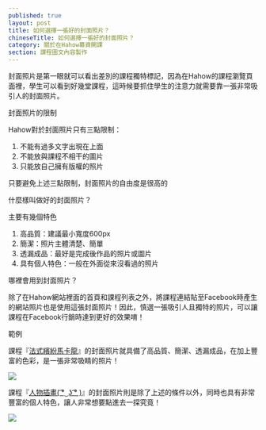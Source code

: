 ```yaml
---
published: true
layout: post
title: 如何選擇一張好的封面照片？
chineseTitle: 如何選擇一張好的封面照片？
category: 關於在Hahow募資開課
section: 課程圖文內容製作
---
```



 

封面照片是第一眼就可以看出差別的課程獨特標記，因為在Hahow的課程瀏覽頁面裡，學生可以看到好幾堂課程，這時候要抓住學生的注意力就需要靠一張非常吸引人的封面照片。

封面照片的限制

Hahow對於封面照片只有三點限制：

1.  不能有過多文字出現在上面
2.  不能放與課程不相干的圖片
3.  只能放自己擁有版權的照片

只要避免上述三點限制，封面照片的自由度是很高的

什麼樣叫做好的封面照片？

主要有幾個特色

1.  高品質：建議最小寬度600px
2.  簡潔：照片主體清楚、簡單
3.  透漏成品：最好是完成後作品的照片或圖片
4.  具有個人特色：一般在外面從來沒看過的照片

哪裡會用到封面照片？

除了在Hahow網站裡面的首頁和課程列表之外，將課程連結貼至Facebook時產生的網站照片也是使用這張封面照片！因此，慎選一張吸引人且獨特的照片，可以讓課程在Facebook行銷時達到更好的效果唷！

範例

課程『[法式繽紛馬卡龍](https://hahow.in/courses/55599687dfe21b0a00e776d9/main)』的封面照片就具備了高品質、簡潔、透漏成品，在加上豐富的色彩，是一張非常吸睛的照片！

![]({{site.baseurl}}/media/202529137-556ca73e77a8710900bee091_cropped_300.png)

課程『[人物插畫( ͡° ͜ ʖ ͡° )](https://hahow.in/courses/54e4b6d1c5c9c00900cd8d4e/main)』的封面照片則是除了上述的條件以外，同時也具有非常豐富的個人特色，讓人非常想要點進去一探究竟！

![]({{site.baseurl}}/media/202529127-54e4cbe6c5c9c00900cd8d59_cropped_300.png)
